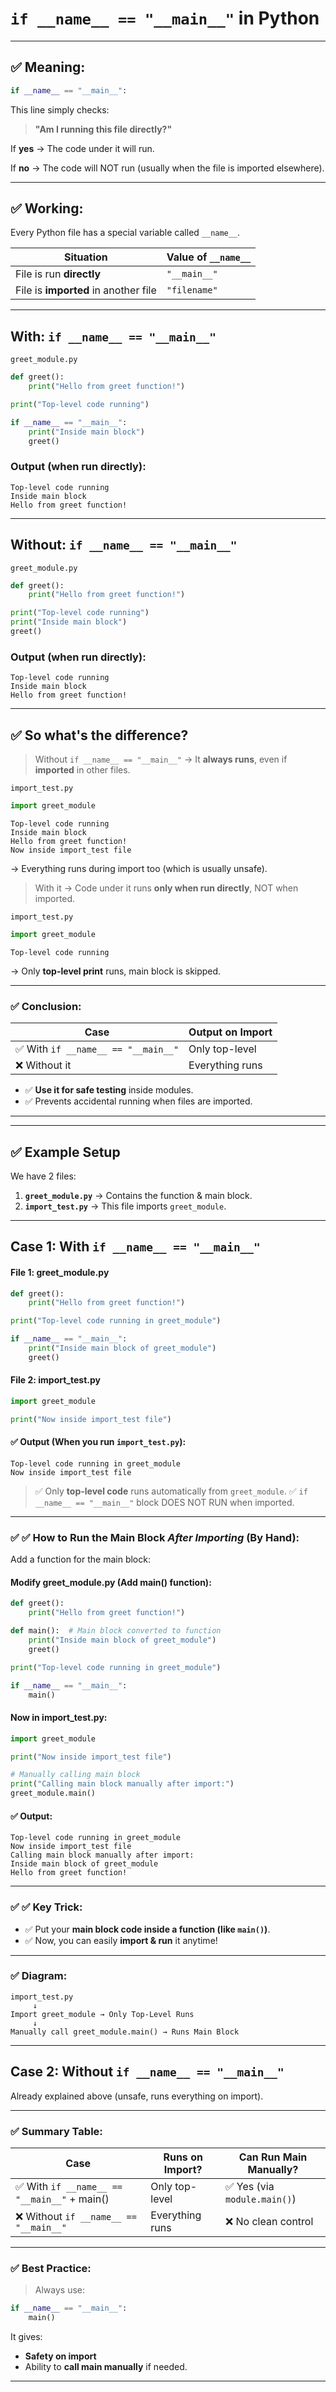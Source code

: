 <h1> <code>if __name__ == "__main__"</code> in Python </h1>

---

## ✅ Meaning:

```python
if __name__ == "__main__":
```

This line simply checks:

> **"Am I running this file directly?"**

If **yes** → The code under it will run.

If **no** → The code will NOT run (usually when the file is imported elsewhere).

---

## ✅ Working:

Every Python file has a special variable called `__name__`.

| Situation                            | Value of `__name__` |
| ------------------------------------ | ------------------- |
| File is run **directly**             | `"__main__"`        |
| File is **imported** in another file | `"filename"`        |

---

<h2>With: <code>if __name__ == "__main__"</code></h2>

`greet_module.py`
```python
def greet():
    print("Hello from greet function!")

print("Top-level code running")

if __name__ == "__main__":
    print("Inside main block")
    greet()
```

### **Output (when run directly):**

```
Top-level code running
Inside main block
Hello from greet function!
```

---


<h2>Without: <code>if __name__ == "__main__"</code></h2>

`greet_module.py`
```python
def greet():
    print("Hello from greet function!")

print("Top-level code running")
print("Inside main block")
greet()
```

### **Output (when run directly):**

```
Top-level code running
Inside main block
Hello from greet function!
```
---

## ✅ So what's the difference?

> Without `if __name__ == "__main__"` → It **always runs**, even if **imported** in other files.

`import_test.py`

```python
import greet_module
```

```
Top-level code running
Inside main block
Hello from greet function!
Now inside import_test file
```

→ Everything runs during import too (which is usually unsafe).


> With it → Code under it runs **only when run directly**, NOT when imported.

`import_test.py`

```python
import greet_module
```


```
Top-level code running
```

→ Only **top-level print** runs, main block is skipped.

---


### ✅ Conclusion:

| Case                               | Output on Import |
| ---------------------------------- | ---------------- |
| ✅ With `if __name__ == "__main__"` | Only top-level   |
| ❌ Without it                       | Everything runs  |


* ✅ **Use it for safe testing** inside modules.
* ✅ Prevents accidental running when files are imported.

---
---

## ✅ Example Setup

We have 2 files:

1. **`greet_module.py`** → Contains the function & main block.
2. **`import_test.py`** → This file imports `greet_module`.

---

<h2>Case 1: With <code>if __name__ == "__main__"</code></h2>

#### **File 1: greet\_module.py**

```python
def greet():
    print("Hello from greet function!")

print("Top-level code running in greet_module")

if __name__ == "__main__":
    print("Inside main block of greet_module")
    greet()
```

#### **File 2: import\_test.py**

```python
import greet_module

print("Now inside import_test file")
```

#### ✅ Output (When you run `import_test.py`):

```
Top-level code running in greet_module
Now inside import_test file
```

> ✅ Only **top-level code** runs automatically from `greet_module`.
> ✅ `if __name__ == "__main__"` block DOES NOT RUN when imported.

---

### ✅ ✅ How to Run the Main Block *After Importing* (By Hand):

Add a function for the main block:

#### **Modify greet\_module.py** (Add main() function):

```python
def greet():
    print("Hello from greet function!")

def main():  # Main block converted to function
    print("Inside main block of greet_module")
    greet()

print("Top-level code running in greet_module")

if __name__ == "__main__":
    main()
```

#### Now in import\_test.py:

```python
import greet_module

print("Now inside import_test file")

# Manually calling main block
print("Calling main block manually after import:")
greet_module.main()
```

#### ✅ Output:

```
Top-level code running in greet_module
Now inside import_test file
Calling main block manually after import:
Inside main block of greet_module
Hello from greet function!
```

---

### ✅ ✅ Key Trick:

* ✅ Put your **main block code inside a function (like `main()`)**.
* ✅ Now, you can easily **import & run** it anytime!

---

### ✅ Diagram:

```plaintext
import_test.py
     ↓
Import greet_module → Only Top-Level Runs
     ↓
Manually call greet_module.main() → Runs Main Block
```

---

<h2>Case 2: Without <code>if __name__ == "__main__"</code></h2>

Already explained above (unsafe, runs everything on import).

---

### ✅ Summary Table:

| Case                                        | Runs on Import? | Can Run Main Manually?      |
| ------------------------------------------- | --------------- | --------------------------- |
| ✅ With `if __name__ == "__main__"` + main() | Only top-level  | ✅ Yes (via `module.main()`) |
| ❌ Without `if __name__ == "__main__"`       | Everything runs | ❌ No clean control          |

---

### ✅ Best Practice:

> Always use:

```python
if __name__ == "__main__":
    main()
```

It gives:

* **Safety on import**
* Ability to **call main manually** if needed.

---

